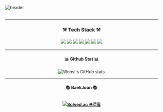 ![header](https://capsule-render.vercel.app/api?type=Rect&color=auto&height=150%&section=header&text=GamGyu&fontSize=90&animation=fadeIn)
<br>
<br>
<hr>
<div align="center"><h3>
  ⚒️ Tech Stack ⚒️
<br>
<br>
<a href="https://namu.wiki/w/JavaScript"><img src="https://img.shields.io/badge/JavaScript-black?style=flat&logo=JavaScript&logoColor=F7DF1E"/></a>
<a href="https://namu.wiki/w/Java"><img src="https://img.shields.io/badge/Java-black?style=flat&logo=Java&logoColor=FF7800"/></a>
<a href="https://namu.wiki/w/Python"><img src="https://img.shields.io/badge/Python-black?style=flat&logo=Python&logoColor=3776AB"/></a>
<a href="https://namu.wiki/w/HTML"><img src="https://img.shields.io/badge/HTML5-black?style=flat&logo=HTML5&logoColor=E34F26"/> </a>
<a href="https://namu.wiki/w/CSS"><img src="https://img.shields.io/badge/CSS3-black?style=flat&logo=css3&logoColor=1572B6"/></a>
<a href="https://namu.wiki/w/C%2B%2B"><img src="https://img.shields.io/badge/C%2B%2B-black?style=flat&logo=c%2B%2B&logoColor=00599C"/></a>
<a href="https://namu.wiki/w/C%23"><img src="https://img.shields.io/badge/C%23-black?style=flat&logo=C%20sharp&logoColor=239120"/></a>
  </h3>
  <hr>
  <h4> 📊 Github Stat 📊 </h4>
  
  ![Wonsi's GitHub stats](https://github-readme-stats.vercel.app/api?username=barry0105&show_icons=true&theme=radical) 
  <hr>
  <h4> 📚 BaekJoon 📚
  <br>
  <br>
    
  [![Solved.ac
  프로필](http://mazassumnida.wtf/api/v2/generate_badge?boj=barry0105)](https://solved.ac/barry0105)
  
</div>




